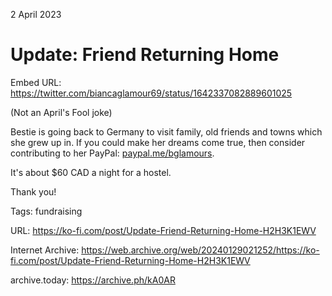 2 April 2023
# Update: Friend Returning Home

Embed URL: https://twitter.com/biancaglamour69/status/1642337082889601025

(Not an April's Fool joke)

Bestie is going back to Germany to visit family, old friends and towns which she grew up in. If you could make her dreams come true, then consider contributing to her PayPal: [paypal.me/bglamours](https://www.paypal.me/bglamours).

It's about $60 CAD a night for a hostel.

Thank you!

Tags: fundraising

URL: https://ko-fi.com/post/Update-Friend-Returning-Home-H2H3K1EWV

Internet Archive: https://web.archive.org/web/20240129021252/https://ko-fi.com/post/Update-Friend-Returning-Home-H2H3K1EWV

archive.today: https://archive.ph/kA0AR
